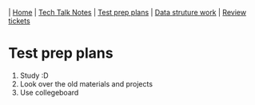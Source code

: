 | [Home](..) | [Tech Talk Notes](../ttn) | [Test prep plans](.) | [Data struture work](../dsw) | [Review tickets](../rtk)

# Test prep plans
1. Study :D
2. Look over the old materials and projects
3. Use collegeboard
